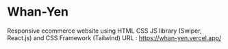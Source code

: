 # Whan-Yen

Responsive ecommerce website using HTML CSS JS library (Swiper, React.js) and CSS Framework (Tailwind)
URL : https://whan-yen.vercel.app/ 
